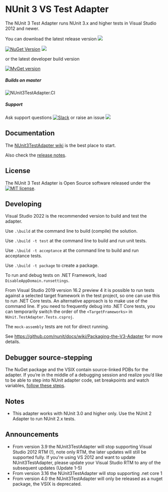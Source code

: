 # NUnit 3 VS Test Adapter #

The NUnit 3 Test Adapter runs NUnit 3.x and higher tests in Visual Studio 2012 and newer.

You can download the latest release version ![](https://img.shields.io/github/release-date/nunit/nunit3-vs-adapter.svg?style=flat)

[![NuGet Version](https://img.shields.io/nuget/v/NUnit3TestAdapter.svg)](https://www.nuget.org/packages/NUnit3TestAdapter)  ![](https://img.shields.io/nuget/dt/NUnit3TestAdapter.svg?style=flat)

or the latest developer build version

[![MyGet version](https://img.shields.io/myget/nunit/vpre/NUnit3TestAdapter.svg?label=Myget%3A%20Latest%20pre-release&style=flat)](https://www.myget.org/feed/nunit/package/nuget/NUnit3TestAdapter)

##### Builds on master
![NUnit3TestAdapter.CI](https://img.shields.io/github/actions/workflow/status/nunit/nunit3-vs-adapter/NUnit3TestAdapter.CI.yml?branch=master)

##### Support

Ask support questions [![Slack](https://img.shields.io/badge/chat-on%20Slack-brightgreen)](https://join.slack.com/t/nunit/shared_invite/zt-jz58jw68-Led8y3WH4n2a~Y5WjuOpKA)
or raise an issue [![](https://img.shields.io/github/issues/nunit/NUnit3-vs-Adapter.svg?style=flat)](https://github.com/nunit/nunit3-vs-adapter/issues)

## Documentation

The [NUnit3TestAdapter wiki](https://docs.nunit.org/articles/vs-test-adapter/Index.html) is the best place to start.

Also check the [release notes](https://docs.nunit.org/articles/vs-test-adapter/Adapter-Release-Notes.html).

## License ##

The NUnit 3 Test Adapter is Open Source software released under the [![MIT license](https://img.shields.io/badge/License-MIT-yellow.svg)](https://github.com/nunit/nunit3-vs-adapter/blob/main/LICENSE).


## Developing

Visual Studio 2022 is the recommended version to build and test the adapter.

Use `.\build` at the command line to build (compile) the solution.

Use `.\build -t test` at the command line to build and run unit tests.

Use `.\build -t acceptance` at the command line to build and run acceptance tests.

Use `.\build -t package` to create a package.

To run and debug tests on .NET Framework, load `DisableAppDomain.runsettings`.

From Visual Studio 2019 version 16.2 preview 4 it is possible to run tests against a selected target framework in the test project, so one can use this to run .NET Core tests.
An alternative approach is to make use of the command line. If you need to frequently debug into .NET Core tests, you can temporarily switch the order of the `<TargetFrameworks>` in `NUnit.TestAdapter.Tests.csproj`.

The `mock-assembly` tests are not for direct running.

See https://github.com/nunit/docs/wiki/Packaging-the-V3-Adapter for more details.

## Debugger source-stepping

The NuGet package and the VSIX contain source-linked PDBs for the adapter.
If you’re in the middle of a debugging session and realize you’d like to be able to step into NUnit adapter code,
set breakpoints and watch variables, [follow these steps](https://github.com/nunit/docs/wiki/Adapter-Source-Stepping).

## Notes

* This adapter works with NUnit 3.0 and higher only. Use the NUnit 2 Adapter to run NUnit 2.x tests.

## Announcements

* From version 3.9 the NUnit3TestAdapter will stop supporting Visual Studio 2012 RTM (!), note only RTM, the later updates will still be supported fully. If you're using VS 2012 and want to update NUnit3TestAdapter, please update your Visual Studio RTM to any of the subsequent updates (Update 1-5)
* From version 3.16 the NUnit3TestAdapter will stop supporting .net core 1
* From version 4.0 the NUnit3TestAdapter will only be released as a nuget package, the VSIX is deprecated.
